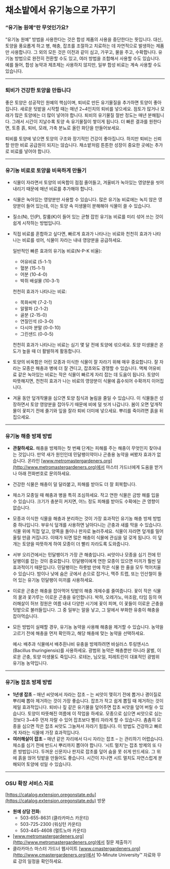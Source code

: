 # 채소밭에서 유기농으로 가꾸기

### “유기농 원예”란 무엇인가요?

“유기농 원예” 방법을 사용한다는 것은 합성 제품의 사용을 중단한다는 뜻입니다. 대신, 토양을 풍요롭게 하고 병, 해충, 잡초를 조절하고 치료하는 데 자연적으로 발생하는 제품만 사용합니다. 그 외의 모든 것은 이전과 같이 심고, 가꾸고, 물을 주고, 수확합니다. 유기농 방법으로 완전히 전환할 수도 있고, 여러 방법을 조합해서 사용할 수도 있습니다. 예를 들어, 합성 농약과 제초제는 사용하지 않지만, 일부 합성 비료는 계속 사용할 수도 있습니다.

---

### 퇴비가 건강한 토양을 만듭니다

좋은 토양은 성공적인 원예의 핵심이며, 퇴비로 만든 유기물질을 추가하면 토양이 좋아집니다. 새로운 텃밭을 시작할 때는 매년 2~4인치의 퇴비를 넣으세요. 점토가 많거나 모래가 많은 토양에는 더 많이 넣어야 합니다. 퇴비의 유기물질 절반 정도는 매년 분해됩니다. 그래서 시간이 지날수록 토양 속 유기물질이 쌓이게 됩니다. 더 빠른 결과를 원한다면, 토종 흙, 퇴비, 모래, 가축 분뇨로 올린 화단을 만들어보세요.

퇴비를 토양에 넣으면 토양의 구조와 장기적인 건강이 좋아집니다. 하지만 퇴비는 신뢰할 만한 비료 공급원이 되지는 않습니다. 채소밭처럼 튼튼한 성장이 중요한 곳에는 추가로 비료를 넣어야 합니다.

---

### 유기농 비료로 토양을 비옥하게 만들기

- 식물이 자라면서 토양의 비옥함이 점점 줄어들고, 겨울비가 녹아있는 영양분을 씻어내리기 때문에 매년 비료를 추가해야 합니다.
- 식물은 녹아있는 영양분만 사용할 수 있습니다. 많은 유기농 비료에는 녹지 않은 영양분이 들어 있는데, 이는 토양 속 미생물이 분해해야 식물이 쓸 수 있습니다.
- 질소(N), 인(P), 칼륨(K)이 들어 있는 균형 잡힌 유기농 비료를 미리 섞어 쓰는 것이 쉽게 시작하는 방법입니다.
- 직접 비료를 혼합하고 싶다면, 빠르게 효과가 나타나는 비료와 천천히 효과가 나타나는 비료를 섞어, 식물이 자라는 내내 영양분을 공급하세요.

  일반적인 빠른 효과의 유기농 비료(N-P-K 비율):
  - 어유비료 (5-1-1)
  - 혈분 (15-1-1)
  - 어분 (10-4-0)
  - 박쥐 배설물 (10-3-1)

  천천히 효과가 나타나는 비료:
  - 목화씨박 (7-2-1)
  - 알팔파 (2-1-2)
  - 골분 (2-15-0)
  - 연질인석 (0-3-0)
  - 다시마 분말 (0-0-10)
  - 그린샌드 (0-0-5)

  천천히 효과가 나타나는 비료는 심기 몇 달 전에 토양에 섞으세요. 토양 미생물은 온도가 높을 때 더 활발하게 활동합니다.

- 토양의 비옥함은 어린 모종과 이식한 식물이 잘 자라기 위해 매우 중요합니다. 잘 자라는 모종은 해충과 병에 더 잘 견디고, 잡초와도 경쟁할 수 있습니다. 액체 어유비료 같은 녹아있는 비료는 작은 식물이 빠르게 자리 잡는 데 도움이 됩니다. 토양이 따뜻해지면, 천천히 효과가 나는 비료의 영양분이 식물에 흡수되어 수확까지 이어집니다.
- 겨울 동안 덮개작물을 심으면 토양 침식과 눌림을 줄일 수 있습니다. 이 식물들은 성장하면서 토양 영양분을 잡아두기 때문에 비에 덜 씻겨 나갑니다. 봄이 오면 덮개작물이 꽃피기 전에 줄기와 잎을 잘라 퇴비 더미에 넣으세요. 뿌리를 죽이려면 흙을 뒤집으세요.

---

### 유기농 해충 방제 방법

- **관찰하세요.** 해충을 방제하는 첫 번째 단계는 피해를 주는 해충이 무엇인지 찾아내는 것입니다. 만약 새가 원인인데 민달팽이약이나 곤충용 농약을 써봤자 효과가 없습니다. 온라인 [www.metromastergardeners.org](http://www.metromastergardeners.org)에서 마스터 가드너에게 도움을 받거나 아래 전화번호로 문의하세요.
- 건강한 식물은 해충이 덜 달라붙고, 피해를 받아도 더 잘 회복합니다.
- 채소가 모종일 때 해충과 병을 특히 조심하세요. 작고 연한 식물은 금방 해를 입을 수 있습니다. 크기가 충분히 커지면, 어느 정도 피해를 받아도 수확에는 큰 영향이 없습니다.
- 모종과 이식한 식물을 해충과 분리하는 것이 가장 효과적인 유기농 해충 방제 방법 중 하나입니다. 부유식 덮개를 사용하면 날아다니는 곤충과 새를 막을 수 있습니다. 식물 위에 직접 덮고, 양쪽을 돌이나 판자로 눌러주세요. 식물이 자라면 덮개를 밀어 올릴 만큼 커집니다. 이때가 되면 많은 해충이 식물에 관심을 덜 갖게 됩니다. 이 덮개는 토양을 따뜻하게 하여 모종이 더 빨리 자라도록 도와줍니다.
- 서부 오리건에서는 민달팽이가 가장 큰 해충입니다. 씨앗이나 모종을 심기 전에 민달팽이를 잡는 것이 중요합니다. 민달팽이에게 연한 모종이 있으면 미끼가 훨씬 덜 효과적이기 때문입니다. 민달팽이는 하룻밤 만에 작은 식물 한 줄을 모두 먹어치울 수 있습니다. 밤이나 낮에 숨은 곳에서 손으로 잡거나, 맥주 트랩, 또는 인산철이 들어 있는 유기농 민달팽이 미끼를 사용하세요.
- 이로운 곤충은 해충을 잡아먹어 텃밭의 해충 개체수를 줄여줍니다. 꽃이 작은 식물의 꿀과 꽃가루는 이로운 곤충을 유인합니다. 박하, 오레가노, 마조람, 타임 등의 여러해살이 허브 정원은 여름 내내 다양한 시기에 꽃이 피며, 이 꽃들이 이로운 곤충을 텃밭으로 불러들입니다. 그 중 일부는 알을 낳고, 그 알에서 부화한 유충이 해충을 잡아먹습니다.
- 모든 방법이 실패할 경우, 유기농 농약을 사용해 해충을 제거할 수 있습니다. 농약을 고르기 전에 해충을 먼저 확인하고, 해당 해충에 맞는 농약을 선택하세요.

  예시: 배추과 식물에서 배추흰나비 유충을 방제하려면 바실러스 투링엔시스(Bacillus thuringiensis)를 사용하세요. 광범위 농약은 해충뿐만 아니라 꿀벌, 이로운 곤충, 토양 미생물도 죽입니다. 로테논, 님오일, 피레트린이 대표적인 광범위 유기농 농약입니다.

---

### 유기농 잡초 방제 방법

- **1년생 잡초** – 매년 씨앗에서 자라는 잡초 – 는 씨앗이 맺히기 전에 뽑거나 괭이질로 뿌리째 뽑아 제거하는 것이 가장 좋습니다. 잡초가 작고 쉽게 뽑힐 때 제거하는 것이 제일 효과적입니다. 퇴비나 짚 같은 유기물을 덮어주면 잡초 씨앗을 덮어 버릴 수 있습니다. 토양이 따뜻해진 여름에 이 작업을 하세요. 모종으로 심으면 씨앗으로 심는 것보다 3~4주 먼저 자랄 수 있어 잡초보다 빨리 자라게 할 수 있습니다. 촘촘히 모종을 심으면 작은 잡초 씨앗도 그늘져서 자라기 힘듭니다. 이 방법도 건강하고 빠르게 자라는 식물에 가장 효과적입니다.
- **여러해살이 잡초** – 매년 같은 자리에서 다시 자라는 잡초 – 는 관리하기 어렵습니다. 채소를 심기 전에 반드시 뿌리까지 뽑아야 합니다. ‘시트 멀치’는 잡초 방제의 또 다른 방법입니다. 두꺼운 신문지나 판지로 잡초를 덮어 숨을 못 쉬게 만드세요. 그 위에 흙을 얹어 텃밭을 만들어도 좋습니다. 시간이 지나면 시트 멀치도 자연스럽게 분해되어 토양에 섞일 수 있습니다.

---

### OSU 확장 서비스 자료

[https://catalog.extension.oregonstate.edu](https://catalog.extension.oregonstate.edu) 방문


- **원예 상담 전화:**
  - 503-655-8631 (클라카마스 카운티)
  - 503-725-2300 (워싱턴 카운티)
  - 503-445-4608 (멀트노마 카운티)
- [www.metromastergardeners.org](http://www.metromastergardeners.org)에서 질문 제출하기
- 클라카마스 마스터 가드너 웹사이트 [www.cmastergardeners.org](http://www.cmastergardeners.org)에서 10-Minute University™ 자료와 무료 강의 일정을 확인하세요.
